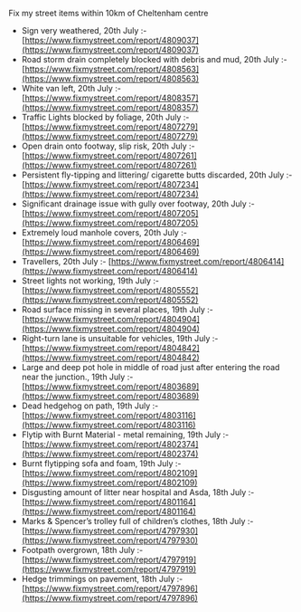Fix my street items within 10km of Cheltenham centre

<!-- fix_marker starts -->

- Sign very weathered, 20th July :- [https://www.fixmystreet.com/report/4809037](https://www.fixmystreet.com/report/4809037)
- Road storm drain completely blocked with debris and mud, 20th July :- [https://www.fixmystreet.com/report/4808563](https://www.fixmystreet.com/report/4808563)
- White van left, 20th July :- [https://www.fixmystreet.com/report/4808357](https://www.fixmystreet.com/report/4808357)
- Traffic Lights blocked by foliage, 20th July :- [https://www.fixmystreet.com/report/4807279](https://www.fixmystreet.com/report/4807279)
- Open drain onto footway, slip risk, 20th July :- [https://www.fixmystreet.com/report/4807261](https://www.fixmystreet.com/report/4807261)
- Persistent fly-tipping and littering/ cigarette butts discarded, 20th July :- [https://www.fixmystreet.com/report/4807234](https://www.fixmystreet.com/report/4807234)
- Significant drainage issue with gully over footway, 20th July :- [https://www.fixmystreet.com/report/4807205](https://www.fixmystreet.com/report/4807205)
- Extremely loud manhole covers, 20th July :- [https://www.fixmystreet.com/report/4806469](https://www.fixmystreet.com/report/4806469)
- Travellers, 20th July :- [https://www.fixmystreet.com/report/4806414](https://www.fixmystreet.com/report/4806414)
- Street lights not working, 19th July :- [https://www.fixmystreet.com/report/4805552](https://www.fixmystreet.com/report/4805552)
- Road surface missing in several places, 19th July :- [https://www.fixmystreet.com/report/4804904](https://www.fixmystreet.com/report/4804904)
- Right-turn lane is unsuitable for vehicles, 19th July :- [https://www.fixmystreet.com/report/4804842](https://www.fixmystreet.com/report/4804842)
- Large and deep pot hole in middle of road just after entering the road near the junction., 19th July :- [https://www.fixmystreet.com/report/4803689](https://www.fixmystreet.com/report/4803689)
- Dead hedgehog on path, 19th July :- [https://www.fixmystreet.com/report/4803116](https://www.fixmystreet.com/report/4803116)
- Flytip with Burnt Material - metal remaining, 19th July :- [https://www.fixmystreet.com/report/4802374](https://www.fixmystreet.com/report/4802374)
- Burnt flytipping sofa and foam, 19th July :- [https://www.fixmystreet.com/report/4802109](https://www.fixmystreet.com/report/4802109)
- Disgusting amount of litter near hospital and Asda, 18th July :- [https://www.fixmystreet.com/report/4801164](https://www.fixmystreet.com/report/4801164)
- Marks & Spencer’s trolley full of children’s clothes, 18th July :- [https://www.fixmystreet.com/report/4797930](https://www.fixmystreet.com/report/4797930)
- Footpath overgrown, 18th July :- [https://www.fixmystreet.com/report/4797919](https://www.fixmystreet.com/report/4797919)
- Hedge trimmings on pavement, 18th July :- [https://www.fixmystreet.com/report/4797896](https://www.fixmystreet.com/report/4797896)

<!-- fix_marker ends -->